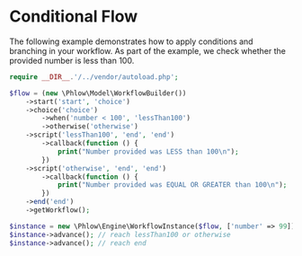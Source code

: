 # Conditional Flow
The following example demonstrates how to apply conditions and branching in your workflow. As part of the example, we check whether the provided number is less than 100.

``` php
require __DIR__.'/../vendor/autoload.php';

$flow = (new \Phlow\Model\WorkflowBuilder())
    ->start('start', 'choice')
    ->choice('choice')
        ->when('number < 100', 'lessThan100')
        ->otherwise('otherwise')
    ->script('lessThan100', 'end', 'end')
        ->callback(function () {
            print("Number provided was LESS than 100\n");
        })
    ->script('otherwise', 'end', 'end')
        ->callback(function () {
            print("Number provided was EQUAL OR GREATER than 100\n");
        })
    ->end('end')
    ->getWorkflow();

$instance = new \Phlow\Engine\WorkflowInstance($flow, ['number' => 99]);
$instance->advance(); // reach lessThan100 or otherwise
$instance->advance(); // reach end
``` 